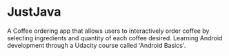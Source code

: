 # JustJava
A Coffee ordering app that allows users to interactively order coffee by selecting ingredients and quantity of each coffee desired.
Learning Android development through a Udacity course called 'Android Basics'. 
